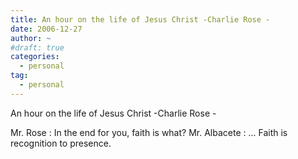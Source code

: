 ```yaml
---
title: An hour on the life of Jesus Christ -Charlie Rose -
date: 2006-12-27
author: ~
#draft: true
categories:
  - personal
tag:
  - personal
---
```





An hour on the life of Jesus Christ -Charlie Rose -

Mr. Rose : In the end for you, faith is what?
Mr. Albacete : ... Faith is recognition to presence.



 






